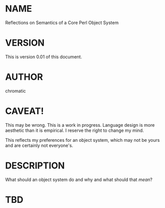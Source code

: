 # NAME

Reflections on Semantics of a Core Perl Object System

# VERSION

This is version 0.01 of this document.

# AUTHOR

chromatic

# CAVEAT!

This may be wrong. This is a work in progress. Language design is more
aesthetic than it is empirical. I reserve the right to change my mind.

This reflects my preferences for an object system, which may not be yours and
are certainly not everyone's.

# DESCRIPTION

What should an object system do and why and what should that _mean_?

# TBD
